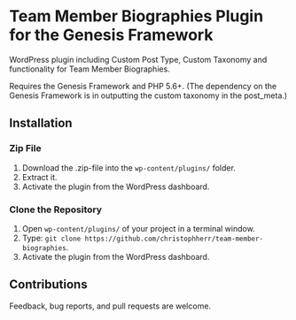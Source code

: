# Team Member Biographies Plugin for the Genesis Framework

WordPress plugin including Custom Post Type, Custom Taxonomy and functionality for Team Member Biographies.

Requires the Genesis Framework and PHP 5.6+.
(The dependency on the Genesis Framework is in outputting the custom taxonomy in the post_meta.)

## Installation

### Zip File
1. Download the .zip-file into the `wp-content/plugins/` folder.
2. Extract it.
3. Activate the plugin from the WordPress dashboard.

### Clone the Repository
1. Open `wp-content/plugins/` of your project in a terminal window.
2. Type: `git clone https://github.com/christophherr/team-member-biographies`.
3. Activate the plugin from the WordPress dashboard.

## Contributions

Feedback, bug reports, and pull requests are welcome.